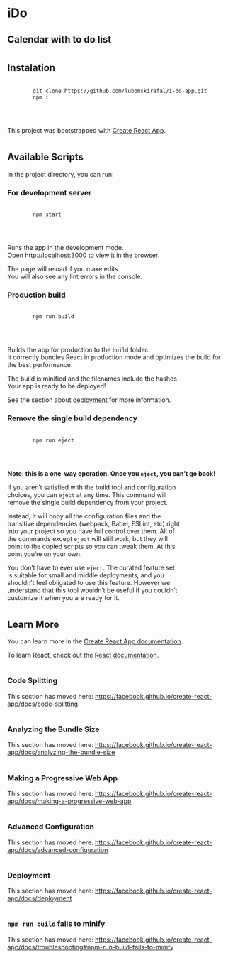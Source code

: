# **iDo**
## **Calendar with to do list**

#
## **Instalation**

<pre>
    <code>
        git clone https://github.com/lubomskirafal/i-do-app.git
        npm i
    </code>
</pre>
<br />

This project was bootstrapped with [Create React App](https://github.com/facebook/create-react-app).<br />

#
## Available Scripts

In the project directory, you can run:<br />

### **For development server**

<pre>
    <code>
        npm start
    </code>
</pre>
<br />

Runs the app in the development mode.<br />
Open [http://localhost:3000](http://localhost:3000) to view it in the browser.<br />

The page will reload if you make edits.<br />
You will also see any lint errors in the console.<br />

### **Production build**

<pre>
    <code>
        npm run build
    </code>
</pre>
<br />


Builds the app for production to the `build` folder.<br />
It correctly bundles React in production mode and optimizes the build for the best performance.<br />

The build is minified and the filenames include the hashes<br />
Your app is ready to be deployed!<br />

See the section about [deployment](https://facebook.github.io/create-react-app/docs/deployment) for more information.

### **Remove the single build dependency**

<pre>
    <code>
        npm run eject
    </code>
</pre>
<br />

**Note: this is a one-way operation. Once you `eject`, you can’t go back!**

If you aren’t satisfied with the build tool and configuration<br /> choices, you can `eject` at any time. This command will <br />remove the single build dependency from your project.<br />

Instead, it will copy all the configuration files and the<br /> transitive dependencies (webpack, Babel, ESLint, etc) right<br /> into your project so you have full control over them. All of<br /> the commands except `eject` will still work, but they will <br />point to the copied scripts so you can tweak them. At this<br /> point you’re on your own.<br />

You don’t have to ever use `eject`. The curated feature set <br />is suitable for small and middle deployments, and you <br />shouldn’t feel obligated to use this feature. However we <br />understand that this tool wouldn’t be useful if you couldn’t <br />customize it when you are ready for it.<br />

#
## **Learn More**


You can learn more in the [Create React App documentation](https://facebook.github.io/create-react-app/docs/getting-started).<br />

To learn React, check out the [React documentation](https://reactjs.org/).<br />

#
### **Code Splitting**


This section has moved here: https://facebook.github.io/create-react-app/docs/code-splitting

#
### Analyzing the Bundle Size

This section has moved here: https://facebook.github.io/create-react-app/docs/analyzing-the-bundle-size

#
### Making a Progressive Web App

This section has moved here: https://facebook.github.io/create-react-app/docs/making-a-progressive-web-app

#
### Advanced Configuration

This section has moved here: https://facebook.github.io/create-react-app/docs/advanced-configuration

#
### Deployment

This section has moved here: https://facebook.github.io/create-react-app/docs/deployment

#
### `npm run build` fails to minify

This section has moved here: https://facebook.github.io/create-react-app/docs/troubleshooting#npm-run-build-fails-to-minify
